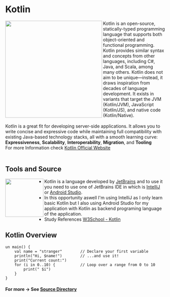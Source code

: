 <h1>Kotlin</h1>

<img align="left" src="https://github.com/moozunch/LearnKotlin/assets/112236945/37990409-bdae-4413-b78f-2c3f67d3ffcb" style="width:305px;height:305px;">
Kotlin is an open-source, statically-typed programming language that supports both object-oriented and functional programming. Kotlin provides similar syntax and concepts from other languages, including C#, Java, and Scala, among many others. Kotlin does not aim to be unique—instead, it draws inspiration from decades of language development. It exists in variants that target the JVM (Kotlin/JVM), JavaScript (Kotlin/JS), and native code (Kotlin/Native).
<br>
<br>
Kotlin is a great fit for developing server-side applications. It allows you to write concise and expressive code while maintaining full compatibility with existing Java-based technology stacks, all with a smooth learning curve:
<b>Expressiveness</b>, <b>Scalability</b>, <b>Interoperability</b>, <b>Migration</b>, and <b>Tooling</b>
<br>
For more Information check <a href="https://kotlinlang.org/">Kotlin Official Website</a>
<br>
<br>

<h2>Tools and Source</h2>

<img align="left" src="https://github.com/moozunch/LearnKotlin/assets/112236945/700f1d31-b0a8-4a0b-8dad-d864cb8d590a" style="width:120px;height:120px;">
<ul>
    <li> Kotlin is a language developed by <a href="https://www.jetbrains.com/">JetBrains</a> and to use it you need to use one of JetBrains IDE in which is <a     href="https://www.jetbrains.com/idea/">IntelliJ</a> or <a href="https://developer.android.com/studio">Android Studio</a>.</li>
    <li> In this opportunity aswell I'm using IntelliJ as I only learn basic Kotlin but I also using Android Studio for my application with Kotlin as backend programing language of the         application.</li>
    <li> Study References <a href="https://www.w3schools.com/kotlin/index.php">W3School - Kotlin</a></li>
</ul>

<h2>Kotlin Overview</h2>

```
un main() {
    val name = "stranger"        // Declare your first variable
    println("Hi, $name!")        // ...and use it!
    print("Current count:")
    for (i in 0..10) {           // Loop over a range from 0 to 10
        print(" $i")
    }
}
```

<h4>For more -> See <a href="https://github.com/moozunch/LearnKotlin/tree/master/src">Source Directory</a></h4>
<br>
